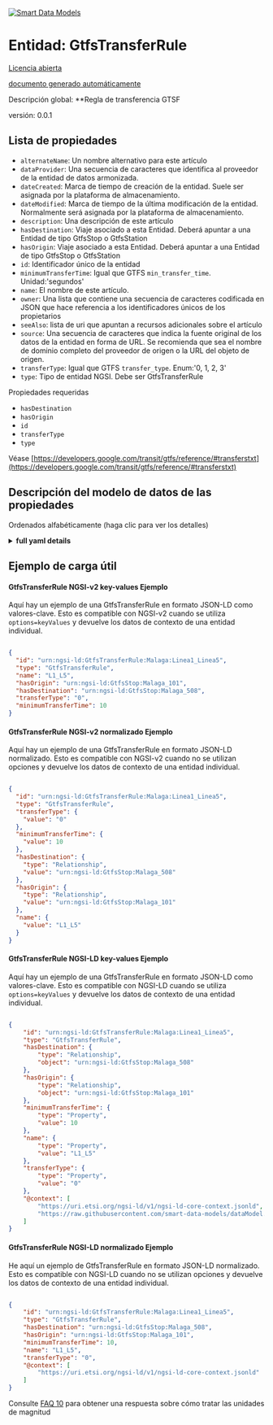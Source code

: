 [![Smart Data Models](https://smartdatamodels.org/wp-content/uploads/2022/01/SmartDataModels_logo.png "Logo")](https://smartdatamodels.org)  
Entidad: GtfsTransferRule  
=========================  
[Licencia abierta](https://github.com/smart-data-models//dataModel.UrbanMobility/blob/master/GtfsTransferRule/LICENSE.md)  
[documento generado automáticamente](https://docs.google.com/presentation/d/e/2PACX-1vTs-Ng5dIAwkg91oTTUdt8ua7woBXhPnwavZ0FxgR8BsAI_Ek3C5q97Nd94HS8KhP-r_quD4H0fgyt3/pub?start=false&loop=false&delayms=3000#slide=id.gb715ace035_0_60)  
Descripción global: **Regla de transferencia GTSF  
versión: 0.0.1  

## Lista de propiedades  

- `alternateName`: Un nombre alternativo para este artículo  - `dataProvider`: Una secuencia de caracteres que identifica al proveedor de la entidad de datos armonizada.  - `dateCreated`: Marca de tiempo de creación de la entidad. Suele ser asignada por la plataforma de almacenamiento.  - `dateModified`: Marca de tiempo de la última modificación de la entidad. Normalmente será asignada por la plataforma de almacenamiento.  - `description`: Una descripción de este artículo  - `hasDestination`: Viaje asociado a esta Entidad. Deberá apuntar a una Entidad de tipo GtfsStop o GtfsStation  - `hasOrigin`: Viaje asociado a esta Entidad. Deberá apuntar a una Entidad de tipo GtfsStop o GtfsStation  - `id`: Identificador único de la entidad  - `minimumTransferTime`: Igual que GTFS `min_transfer_time`. Unidad:'segundos'  - `name`: El nombre de este artículo.  - `owner`: Una lista que contiene una secuencia de caracteres codificada en JSON que hace referencia a los identificadores únicos de los propietarios  - `seeAlso`: lista de uri que apuntan a recursos adicionales sobre el artículo  - `source`: Una secuencia de caracteres que indica la fuente original de los datos de la entidad en forma de URL. Se recomienda que sea el nombre de dominio completo del proveedor de origen o la URL del objeto de origen.  - `transferType`: Igual que GTFS `transfer_type`. Enum:'0, 1, 2, 3'  - `type`: Tipo de entidad NGSI. Debe ser GtfsTransferRule    
Propiedades requeridas  
- `hasDestination`  - `hasOrigin`  - `id`  - `transferType`  - `type`    
Véase [https://developers.google.com/transit/gtfs/reference/#transferstxt](https://developers.google.com/transit/gtfs/reference/#transferstxt)  
## Descripción del modelo de datos de las propiedades  
Ordenados alfabéticamente (haga clic para ver los detalles)  
<details><summary><strong>full yaml details</strong></summary>    
```yaml  
GtfsTransferRule:    
  description: 'GTFS Transfer Rule'    
  properties:    
    alternateName:    
      description: 'An alternative name for this item'    
      type: string    
      x-ngsi:    
        type: Property    
    dataProvider:    
      description: 'A sequence of characters identifying the provider of the harmonised data entity.'    
      type: string    
      x-ngsi:    
        type: Property    
    dateCreated:    
      description: 'Entity creation timestamp. This will usually be allocated by the storage platform.'    
      format: date-time    
      type: string    
      x-ngsi:    
        type: Property    
    dateModified:    
      description: 'Timestamp of the last modification of the entity. This will usually be allocated by the storage platform.'    
      format: date-time    
      type: string    
      x-ngsi:    
        type: Property    
    description:    
      description: 'A description of this item'    
      type: string    
      x-ngsi:    
        type: Property    
    hasDestination:    
      anyOf:    
        - description: 'Property. Identifier format of any NGSI entity'    
          maxLength: 256    
          minLength: 1    
          pattern: ^[\w\-\.\{\}\$\+\*\[\]`|~^@!,:\\]+$    
          type: string    
        - description: 'Property. Identifier format of any NGSI entity'    
          format: uri    
          type: string    
      description: 'Trip associated to this Entity. It shall point to an Entity of type GtfsStop or GtfsStation'    
      x-ngsi:    
        model: http://schema.org/URL    
        type: Relationship    
    hasOrigin:    
      anyOf:    
        - description: 'Property. Identifier format of any NGSI entity'    
          maxLength: 256    
          minLength: 1    
          pattern: ^[\w\-\.\{\}\$\+\*\[\]`|~^@!,:\\]+$    
          type: string    
        - description: 'Property. Identifier format of any NGSI entity'    
          format: uri    
          type: string    
      description: 'Trip associated to this Entity. It shall point to an Entity of type GtfsStop or GtfsStation'    
      x-ngsi:    
        model: http://schema.org/URL    
        type: Relationship    
    id:    
      anyOf: &gtfstransferrule_-_properties_-_owner_-_items_-_anyof    
        - description: 'Property. Identifier format of any NGSI entity'    
          maxLength: 256    
          minLength: 1    
          pattern: ^[\w\-\.\{\}\$\+\*\[\]`|~^@!,:\\]+$    
          type: string    
        - description: 'Property. Identifier format of any NGSI entity'    
          format: uri    
          type: string    
      description: 'Unique identifier of the entity'    
      x-ngsi:    
        type: Property    
    minimumTransferTime:    
      description: 'Same as GTFS `min_transfer_time`. Unit:''seconds'''    
      minValue: 1    
      type: integer    
      x-ngsi:    
        model: https://schema.org/Integer    
        type: Property    
    name:    
      description: 'The name of this item.'    
      type: string    
      x-ngsi:    
        type: Property    
    owner:    
      description: 'A List containing a JSON encoded sequence of characters referencing the unique Ids of the owner(s)'    
      items:    
        anyOf: *gtfstransferrule_-_properties_-_owner_-_items_-_anyof    
        description: 'Property. Unique identifier of the entity'    
      type: array    
      x-ngsi:    
        type: Property    
    seeAlso:    
      description: 'list of uri pointing to additional resources about the item'    
      oneOf:    
        - items:    
            format: uri    
            type: string    
          minItems: 1    
          type: array    
        - format: uri    
          type: string    
      x-ngsi:    
        type: Property    
    source:    
      description: 'A sequence of characters giving the original source of the entity data as a URL. Recommended to be the fully qualified domain name of the source provider, or the URL to the source object.'    
      type: string    
      x-ngsi:    
        type: Property    
    transferType:    
      description: 'Same as GTFS `transfer_type`. Enum:''0, 1, 2, 3'''    
      enum:    
        - 0    
        - 1    
        - 2    
        - 3    
      type: string    
      x-ngsi:    
        model: https://schema.org/Text    
        type: Property    
    type:    
      description: 'NGSI Entity type. It has to be GtfsTransferRule'    
      enum:    
        - GtfsTransferRule    
      type: string    
      x-ngsi:    
        type: Property    
  required:    
    - id    
    - type    
    - hasOrigin    
    - hasDestination    
    - transferType    
  type: object    
  x-derived-from: ""    
  x-disclaimer: 'Redistribution and use in source and binary forms, with or without modification, are permitted  provided that the license conditions are met. Copyleft (c) 2022 Contributors to Smart Data Models Program'    
  x-license-url: https://github.com/smart-data-models/dataModel.UrbanMobility/blob/master/GtfsTransferRule/LICENSE.md    
  x-model-schema: https://smart-data-models.github.io/dataModel.UrbanMobility/GtfsTransferRule/schema.json    
  x-model-tags: ""    
  x-version: 0.0.1    
```  
</details>    
## Ejemplo de carga útil  
#### GtfsTransferRule NGSI-v2 key-values Ejemplo  
Aquí hay un ejemplo de una GtfsTransferRule en formato JSON-LD como valores-clave. Esto es compatible con NGSI-v2 cuando se utiliza `options=keyValues` y devuelve los datos de contexto de una entidad individual.  
```json  
{  
  "id": "urn:ngsi-ld:GtfsTransferRule:Malaga:Linea1_Linea5",  
  "type": "GtfsTransferRule",  
  "name": "L1_L5",  
  "hasOrigin": "urn:ngsi-ld:GtfsStop:Malaga_101",  
  "hasDestination": "urn:ngsi-ld:GtfsStop:Malaga_508",  
  "transferType": "0",  
  "minimumTransferTime": 10  
}  
```  
#### GtfsTransferRule NGSI-v2 normalizado Ejemplo  
Aquí hay un ejemplo de una GtfsTransferRule en formato JSON-LD normalizado. Esto es compatible con NGSI-v2 cuando no se utilizan opciones y devuelve los datos de contexto de una entidad individual.  
```json  
{  
  "id": "urn:ngsi-ld:GtfsTransferRule:Malaga:Linea1_Linea5",  
  "type": "GtfsTransferRule",  
  "transferType": {  
    "value": "0"  
  },  
  "minimumTransferTime": {  
    "value": 10  
  },  
  "hasDestination": {  
    "type": "Relationship",  
    "value": "urn:ngsi-ld:GtfsStop:Malaga_508"  
  },  
  "hasOrigin": {  
    "type": "Relationship",  
    "value": "urn:ngsi-ld:GtfsStop:Malaga_101"  
  },  
  "name": {  
    "value": "L1_L5"  
  }  
}  
```  
#### GtfsTransferRule NGSI-LD key-values Ejemplo  
Aquí hay un ejemplo de una GtfsTransferRule en formato JSON-LD como valores-clave. Esto es compatible con NGSI-LD cuando se utiliza `options=keyValues` y devuelve los datos de contexto de una entidad individual.  
```json  
{  
    "id": "urn:ngsi-ld:GtfsTransferRule:Malaga:Linea1_Linea5",  
    "type": "GtfsTransferRule",  
    "hasDestination": {  
        "type": "Relationship",  
        "object": "urn:ngsi-ld:GtfsStop:Malaga_508"  
    },  
    "hasOrigin": {  
        "type": "Relationship",  
        "object": "urn:ngsi-ld:GtfsStop:Malaga_101"  
    },  
    "minimumTransferTime": {  
        "type": "Property",  
        "value": 10  
    },  
    "name": {  
        "type": "Property",  
        "value": "L1_L5"  
    },  
    "transferType": {  
        "type": "Property",  
        "value": "0"  
    },  
    "@context": [  
        "https://uri.etsi.org/ngsi-ld/v1/ngsi-ld-core-context.jsonld",  
        "https://raw.githubusercontent.com/smart-data-models/dataModel.UrbanMobility/master/context.jsonld"  
    ]  
}  
```  
#### GtfsTransferRule NGSI-LD normalizado Ejemplo  
He aquí un ejemplo de GtfsTransferRule en formato JSON-LD normalizado. Esto es compatible con NGSI-LD cuando no se utilizan opciones y devuelve los datos de contexto de una entidad individual.  
```json  
{  
    "id": "urn:ngsi-ld:GtfsTransferRule:Malaga:Linea1_Linea5",  
    "type": "GtfsTransferRule",  
    "hasDestination": "urn:ngsi-ld:GtfsStop:Malaga_508",  
    "hasOrigin": "urn:ngsi-ld:GtfsStop:Malaga_101",  
    "minimumTransferTime": 10,  
    "name": "L1_L5",  
    "transferType": "0",  
    "@context": [  
        "https://uri.etsi.org/ngsi-ld/v1/ngsi-ld-core-context.jsonld"  
    ]  
}  
```  
Consulte [FAQ 10](https://smartdatamodels.org/index.php/faqs/) para obtener una respuesta sobre cómo tratar las unidades de magnitud  
